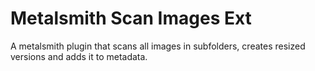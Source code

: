# Metalsmith Scan Images Ext

A metalsmith plugin that scans all images in subfolders, creates resized versions and adds it to metadata.
